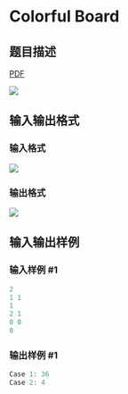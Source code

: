 # Colorful Board

## 题目描述

[problemUrl]: https://uva.onlinejudge.org/index.php?option=com_onlinejudge&Itemid=8&category=117&page=show_problem&problem=2825

[PDF](https://uva.onlinejudge.org/external/117/p11725.pdf)

![](https://cdn.luogu.com.cn/upload/vjudge_pic/UVA11725/a243f6b048165a05d6dc48333b089085baeef20f.png)

## 输入输出格式

### 输入格式

![](https://cdn.luogu.com.cn/upload/vjudge_pic/UVA11725/ce056d7f2c553c7967d06e9d37d4ee1431f802aa.png)

### 输出格式

![](https://cdn.luogu.com.cn/upload/vjudge_pic/UVA11725/6f69de778e2f5c39b7ff8342655cc212dc3aa537.png)

## 输入输出样例

### 输入样例 #1

```cpp
2
1 1
1
2 1
0 0
0
```


### 输出样例 #1

```cpp
Case 1: 36
Case 2: 4
```


